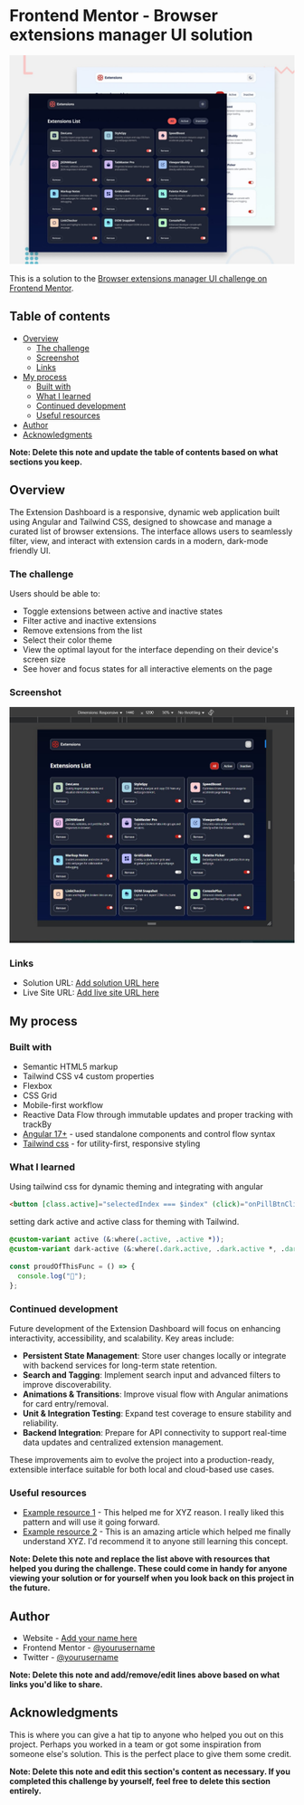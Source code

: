 # Frontend Mentor - Browser extensions manager UI solution

![Design preview for the Browser extensions manager UI coding challenge](./preview.jpg)

This is a solution to the [Browser extensions manager UI challenge on Frontend Mentor](https://www.frontendmentor.io/challenges/browser-extension-manager-ui-yNZnOfsMAp).

## Table of contents

- [Overview](#overview)
  - [The challenge](#the-challenge)
  - [Screenshot](#screenshot)
  - [Links](#links)
- [My process](#my-process)
  - [Built with](#built-with)
  - [What I learned](#what-i-learned)
  - [Continued development](#continued-development)
  - [Useful resources](#useful-resources)
- [Author](#author)
- [Acknowledgments](#acknowledgments)

**Note: Delete this note and update the table of contents based on what sections you keep.**

## Overview

The Extension Dashboard is a responsive, dynamic web application built using Angular and Tailwind CSS, designed to showcase and manage a curated list of browser extensions. The interface allows users to seamlessly filter, view, and interact with extension cards in a modern, dark-mode friendly UI.

### The challenge

Users should be able to:

- Toggle extensions between active and inactive states
- Filter active and inactive extensions
- Remove extensions from the list
- Select their color theme
- View the optimal layout for the interface depending on their device's screen size
- See hover and focus states for all interactive elements on the page

### Screenshot

![](./screenshot.jpg)

### Links

- Solution URL: [Add solution URL here](https://your-solution-url.com)
- Live Site URL: [Add live site URL here](https://your-live-site-url.com)

## My process

### Built with

- Semantic HTML5 markup
- Tailwind CSS v4 custom properties
- Flexbox
- CSS Grid
- Mobile-first workflow
- Reactive Data Flow through immutable updates and proper tracking with trackBy
- [Angular 17+](https://angular.dev/) - used standalone components and control flow syntax
- [Tailwind css](https://tailwindcss.com/) - for utility-first, responsive styling

### What I learned

Using tailwind css for dynamic theming and integrating with angular

```html
<button [class.active]="selectedIndex === $index" (click)="onPillBtnClick($index)">{{btn}}/></button>
```

setting dark active and active class for theming with Tailwind.

```css
@custom-variant active (&:where(.active, .active *));
@custom-variant dark-active (&:where(.dark.active, .dark.active *, .dark .active, .dark .active *));
```

```js
const proudOfThisFunc = () => {
  console.log("🎉");
};
```

### Continued development

Future development of the Extension Dashboard will focus on enhancing interactivity, accessibility, and scalability. Key areas include:

- **Persistent State Management**: Store user changes locally or integrate with backend services for long-term state retention.
- **Search and Tagging**: Implement search input and advanced filters to improve discoverability.
- **Animations & Transitions**: Improve visual flow with Angular animations for card entry/removal.
- **Unit & Integration Testing**: Expand test coverage to ensure stability and reliability.
- **Backend Integration**: Prepare for API connectivity to support real-time data updates and centralized extension management.

These improvements aim to evolve the project into a production-ready, extensible interface suitable for both local and cloud-based use cases.

### Useful resources

- [Example resource 1](https://www.example.com) - This helped me for XYZ reason. I really liked this pattern and will use it going forward.
- [Example resource 2](https://www.example.com) - This is an amazing article which helped me finally understand XYZ. I'd recommend it to anyone still learning this concept.

**Note: Delete this note and replace the list above with resources that helped you during the challenge. These could come in handy for anyone viewing your solution or for yourself when you look back on this project in the future.**

## Author

- Website - [Add your name here](https://www.your-site.com)
- Frontend Mentor - [@yourusername](https://www.frontendmentor.io/profile/yourusername)
- Twitter - [@yourusername](https://www.twitter.com/yourusername)

**Note: Delete this note and add/remove/edit lines above based on what links you'd like to share.**

## Acknowledgments

This is where you can give a hat tip to anyone who helped you out on this project. Perhaps you worked in a team or got some inspiration from someone else's solution. This is the perfect place to give them some credit.

**Note: Delete this note and edit this section's content as necessary. If you completed this challenge by yourself, feel free to delete this section entirely.**
